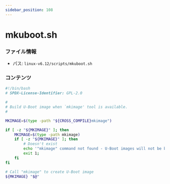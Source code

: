 ```yaml
---
sidebar_position: 108
---
```

# mkuboot.sh

### ファイル情報

- パス: `linux-v6.12/scripts/mkuboot.sh`

### コンテンツ

```sh
#!/bin/bash
# SPDX-License-Identifier: GPL-2.0

#
# Build U-Boot image when `mkimage' tool is available.
#

MKIMAGE=$(type -path "${CROSS_COMPILE}mkimage")

if [ -z "${MKIMAGE}" ]; then
	MKIMAGE=$(type -path mkimage)
	if [ -z "${MKIMAGE}" ]; then
		# Doesn't exist
		echo '"mkimage" command not found - U-Boot images will not be built' >&2
		exit 1;
	fi
fi

# Call "mkimage" to create U-Boot image
${MKIMAGE} "$@"

```

